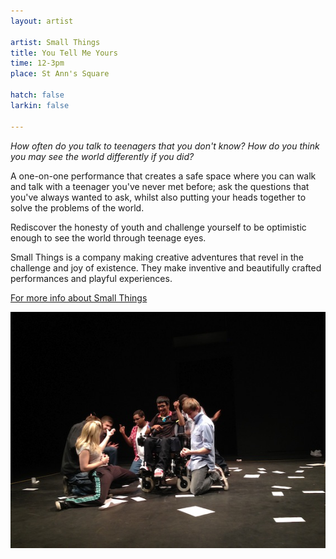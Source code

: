 ```yaml
---
layout: artist

artist: Small Things
title: You Tell Me Yours
time: 12-3pm
place: St Ann's Square

hatch: false
larkin: false

---
```


*How often do you talk to teenagers that you don't know? How do you think you may see the world differently if you did?*     

A one-on-one performance that creates a safe space where you can walk and talk with a teenager you've never met before; ask the questions that you've always wanted to ask, whilst also putting your heads together to solve the problems of the world.

Rediscover the honesty of youth and challenge yourself to be optimistic enough to see the world through teenage eyes.

Small Things is a company making creative adventures that revel in the challenge and joy of existence. They make inventive and beautifully crafted performances and playful experiences.     

[For more info about Small Things](http://www.smallthings.org.uk)

![Small Things](smallthings.jpg)